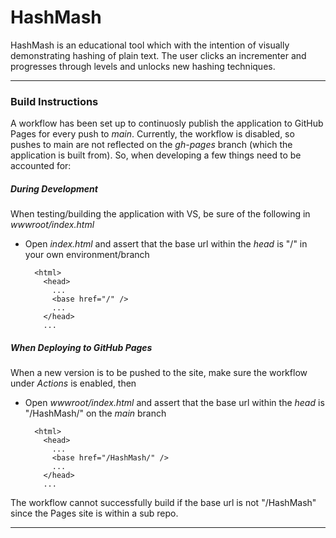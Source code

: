# HashMash

HashMash is an educational tool which with the intention of visually demonstrating hashing of plain text. The user clicks an incrementer and progresses through levels and unlocks new hashing techniques.

___

### Build Instructions
A workflow has been set up to continuosly publish the application to GitHub Pages for every push to _main_. Currently, the workflow is disabled, so pushes to main are not reflected on the _gh-pages_ branch (which the application is built from). So, when developing a few things need to be accounted for:

##### During Development
When testing/building the application with VS, be sure of the following in _wwwroot/index.html_
- Open _index.html_ and assert that the base url within the _head_ is "/" in your own environment/branch 

        <html>
          <head>
            ...
            <base href="/" />
            ...
          </head>
          ...

##### When Deploying to GitHub Pages
When a new version is to be pushed to the site, make sure the workflow under _Actions_ is enabled, then
- Open _wwwroot/index.html_ and assert that the base url within the _head_ is "/HashMash/" on the _main_ branch  

        <html>
          <head>
            ...
            <base href="/HashMash/" />
            ...
          </head>
          ...
          
 The workflow cannot successfully build if the base url is not "/HashMash" since the Pages site is within a sub repo.
 ___
